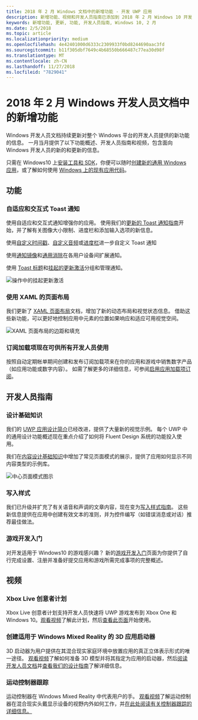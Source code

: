 ```yaml
---
title: 2018 年 2 月 Windows 文档中的新增功能 - 开发 UWP 应用
description: 新增功能、视频和开发人员指南已添加到 2018 年 2 月 Windows 10 开发人员文档
keywords: 新增功能, 更新, 功能, 开发人员指南, Windows 10, 2 月
ms.date: 2/5/2018
ms.topic: article
ms.localizationpriority: medium
ms.openlocfilehash: 4e42401000d6333c2309933f0bd8244690aac3fd
ms.sourcegitcommit: b11f305dbf7649c4b68550b666487c77ea30d98f
ms.translationtype: MT
ms.contentlocale: zh-CN
ms.lasthandoff: 11/27/2018
ms.locfileid: "7829041"
---
```

# <a name="whats-new-in-the-windows-developer-docs-in-february-2018"></a>2018 年 2 月 Windows 开发人员文档中的新增功能

Windows 开发人员文档持续更新对整个 Windows 平台的开发人员提供的新功能的信息。 一月当月提供了以下功能概述、开发人员指南和视频，包含面向 Windows 开发人员的新的和更新的信息。

只需在 Windows10 上[安装工具和 SDK](http://go.microsoft.com/fwlink/?LinkId=821431)，你便可以随时[创建新的通用 Windows 应用](../get-started/create-uwp-apps.md)，或了解如何使用 [Windows 上的现有应用代码](../porting/index.md)。


## <a name="features"></a>功能

### <a name="adaptive-and-interactive-toast-notifications"></a>自适应和交互式 Toast 通知

使用自适应和交互式通知增强你的应用。 使用我们的[更新的 Toast 通知指南](../design/shell/tiles-and-notifications/adaptive-interactive-toasts.md)开始，并了解有关图像大小限制、进度栏和添加输入选项的新信息。

使用[自定义时间戳](../design/shell/tiles-and-notifications/custom-timestamps-on-toasts.md)、[自定义音频](../design/shell/tiles-and-notifications/custom-audio-on-toasts.md)或[进度栏](../design/shell/tiles-and-notifications/toast-progress-bar.md)进一步自定义 Toast 通知

使用[通知镜像](../design/shell/tiles-and-notifications/notification-mirroring.md)和[通用消除](../design/shell/tiles-and-notifications/universal-dismiss.md)在各用户设备间扩展通知。

使用 [Toast 标题](../design/shell/tiles-and-notifications/toast-headers.md)和[挂起的更新激活](../design/shell/tiles-and-notifications/toast-pending-update.md)分组和管理通知。

![操作中的挂起更新激活](../design/shell/tiles-and-notifications/images/toast-pendingupdate.gif)

### <a name="page-layouts-with-xaml"></a>使用 XAML 的页面布局

我们更新了 [XAML 页面布局](../design/layout/layouts-with-xaml.md)文档，增加了新的动态布局和视觉状态信息。 借助这些新功能，可以更好地控制应用中元素的位置如果响应和适应可用视觉空间。

![XAML 页面布局的边距和填充](../design/layout/images/xaml-layout-margins-padding.png)

### <a name="subscription-add-ons-are-now-available-to-all-developers"></a>订阅加载项现在可供所有开发人员使用

按照自动定期帐单期间创建和发布订阅加载项来在你的应用和游戏中销售数字产品（如应用功能或数字内容）。 如需了解更多的详细信息，可参阅[启用应用加载项订阅](../monetize/enable-subscription-add-ons-for-your-app.md)。

## <a name="developer-guidance"></a>开发人员指南

### <a name="design-basics"></a>设计基础知识

我们的 [UWP 应用设计简介](../design/basics/design-and-ui-intro.md)已经改进，提供了大量新的视觉示例。 每个 UWP 中的通用设计功能概述现在重点介绍了如何将 Fluent Design 系统的功能投入使用。

我们在[内容设计基础知识](../design/basics/content-basics.md)中增加了常见页面模式的展示，提供了应用如何显示不同内容类型的示例库。

![中心页面模式图示](../design/basics/images/hub.png)

### <a name="writing-style"></a>写入样式

我们已升级并扩充了有关语音和声调的文章内容，现在变为[写入样式指南](../design/style/writing-style.md)。 这些新信息提供在应用中创建有效文本的准则，并为控件编写（如错误消息或对话）推荐最佳做法。

### <a name="getting-started-for-game-development"></a>游戏开发入门

对开发适用于 Windows10 的游戏感兴趣？ 新的[游戏开发入门](../gaming/getting-started.md)页面为你提供了自行完成设置、注册并准备好提交应用和游戏所需完成事项的完整概述。

## <a name="videos"></a>视频

### <a name="xbox-live-creators-program"></a>Xbox Live 创意者计划

Xbox Live 创意者计划支持开发人员快速将 UWP 游戏发布到 Xbox One 和 Windows 10。[观看视频](https://www.youtube.com/watch?v=zpFfHHBkVq4)了解此计划，然后[查看此页面](https://www.xbox.com/developers/creators-program)开始使用。

### <a name="creating-3d-app-launchers-for-windows-mixed-reality"></a>创建适用于 Windows Mixed Reality 的 3D 应用启动器

3D 启动器为用户提供在其混合现实家庭环境中放置应用的真正立体表示形式的唯一途径。 [观看视频](https://www.youtube.com/watch?v=TxIslHsEXno)了解如何准备 3D 模型并将其指定为应用的启动器，然后[阅读开发人员文档](https://developer.microsoft.com/windows/mixed-reality/implementing_3d_app_launchers)并[查看我们的设计指南](https://developer.microsoft.com/windows/mixed-reality/3d_app_launcher_design_guidance)了解详细信息。

### <a name="motion-controller-tracking"></a>运动控制器跟踪

运动控制器在 Windows Mixed Reality 中代表用户的手。 [观看视频](https://www.youtube.com/watch?v=rkDpRllbLII)了解运动控制器在混合现实头戴显示设备的视野内外如何工作，并[在此处阅读有关控制器跟踪的详细信息。](https://developer.microsoft.com/windows/mixed-reality/motion_controllers#controller_tracking_state%E2%80%9D)